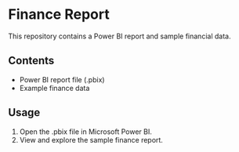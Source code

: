 # Finance Report

This repository contains a Power BI report and sample financial data.

## Contents

- Power BI report file (.pbix)
- Example finance data

## Usage

1. Open the .pbix file in Microsoft Power BI.
2. View and explore the sample finance report.
